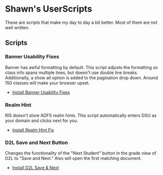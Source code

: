 # Shawn's UserScripts

These are scripts that make my day to day a bit better. Most of them are not well written.

## Scripts

### Banner Usability Fixes

Banner has awful formatting by default. This script adjusts the formatting so class info spans multiple lines, but doesn't use double line breaks. Additionally, a show all
option is added to the pagination drop down. Around 150 classes will make your browser upset.

* [Install Banner Usability Fixes](https://raw.githubusercontent.com/sgzwach/userscripts/master/banner-browseclasses.user.js)

### Realm Hint 

RIS doesn't store ADFS realm hints. This script automatically enters DSU as your domain and clicks next for you.

* [Install Realm Hint Fix](https://raw.githubusercontent.com/sgzwach/userscripts/master/adfs-realmhint.user.js)

### D2L Save and Next Button

Changes the functionality of the "Next Student" button in the grade view of D2L to "Save and Next." Also will open the first matching document.

* [Install D2L Save & Next](https://raw.githubusercontent.com/sgzwach/userscripts/master/d2l-saveandnext.user.js)




